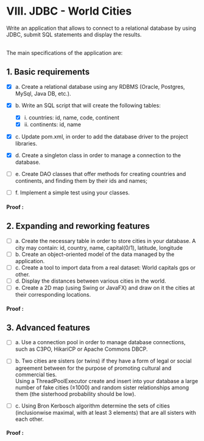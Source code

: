 # VIII. JDBC - World Cities
Write an application that allows to connect to a relational database by using JDBC, submit SQL statements and display the results.

<br>The main specifications of the application are:
<br>


## 1. Basic requirements


- [x] a. Create a relational database using any RDBMS (Oracle, Postgres, MySql, Java DB, etc.).
- [x] b. Write an SQL script that will create the following tables:
  - [x] i. countries: id, name, code, continent
  - [x] ii. continents: id, name
- [x] c. Update pom.xml, in order to add the database driver to the project libraries.
- [x] d. Create a singleton class in order to manage a connection to the database.
- [ ] e. Create DAO classes that offer methods for creating countries and continents, and finding them by their ids and names;
- [ ] f. Implement a simple test using your classes.


#### Proof :

## 2. Expanding and reworking features

- [ ] a. Create the necessary table in order to store cities in your database. A city may contain: id, country, name, capital(0/1), latitude, longitude
- [ ] b. Create an object-oriented model of the data managed by the application.
- [ ] c. Create a tool to import data from a real dataset: World capitals gps or other.
- [ ] d. Display the distances between various cities in the world.
- [ ] e. Create a 2D map (using Swing or JavaFX) and draw on it the cities at their corresponding locations.

#### Proof :

## 3. Advanced features

- [ ] a. Use a connection pool in order to manage database connections, such as C3PO, HikariCP or Apache Commons DBCP.
- [ ] b. Two cities are sisters (or twins) if they have a form of legal or social agreement between for the purpose of promoting cultural and commercial ties.
<br> Using a ThreadPoolExecutor create and insert into your database a large number of fake cities (≥1000) and random sister relationships among them (the sisterhood probability should be low).
- [ ] c. Using Bron Kerbosch algorithm determine the sets of cities (inclusionwise maximal, with at least 3 elements) that are all sisters with each other.


#### Proof :

